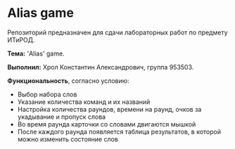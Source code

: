 Alias game
==========

Репозиторий предназначен для сдачи лабораторных работ по предмету ИТиРОД.

**Тема:** 'Alias' game.

**Выполнил:** Хрол Константин Александрович, группа 953503.

**Функциональность**, согласно условию:
* Выбор набора слов
* Указание количества команд и их названий
* Настройка количества раундов, времени на раунд, очков за укадывание и пропуск слова
* Во время раунда карточки со словами двигаются мышкой
* После каждого раунда появляется таблица результатов, в которой можно изменить состояние слов
